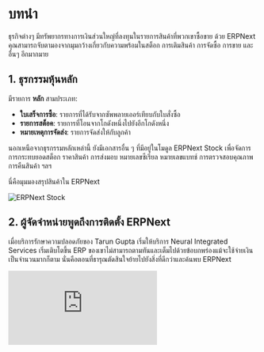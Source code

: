 <!-- add-breadcrumbs -->
# บทนำ

ธุรกิจต่างๆ มีทรัพยากรทางการเงินส่วนใหญ่ที่ลงทุนในรายการสินค้าที่พวกเขาซื้อขาย ด้วย ERPNext คุณสามารถจับตามองจากมุมกว้างเกี่ยวกับความพร้อมในสต็อก การเติมสินค้า การจัดซื้อ การขาย และอื่นๆ อีกมากมาย

## 1. ธุรกรรมหุ้นหลัก
มีรายการ **หลัก** สามประเภท:

* **ใบเสร็จการซื้อ**: รายการที่ได้รับจากซัพพลายเออร์เทียบกับใบสั่งซื้อ
* **รายการสต็อค**: รายการที่โอนจากโกดังหนึ่งไปยังอีกโกดังหนึ่ง
* **หมายเหตุการจัดส่ง**: รายการจัดส่งให้กับลูกค้า

นอกเหนือจากธุรกรรมหลักเหล่านี้ ยังมีเอกสารอื่น ๆ ที่มีอยู่ในโมดูล ERPNext Stock เพื่อจัดการการกระทบยอดสต็อก ราคาสินค้า การส่งมอบ หมายเลขซีเรียล หมายเลขแบทช์ การตรวจสอบคุณภาพ การคืนสินค้า ฯลฯ

นี่คือมุมมองสรุปสินค้าใน ERPNext

<img class="screenshot" alt="ERPNext Stock" src="{{docs_base_url}}/assets/img/stock/stock-hero.png">

## 2. ผู้จัดจำหน่ายพูดถึงการติดตั้ง ERPNext

เมื่อบริการรักษาความปลอดภัยของ Tarun Gupta เริ่มให้บริการ Neural Integrated Services เริ่มเติบโตขึ้น ERP ของเขาไม่สามารถตามทันและเต็มไปด้วยข้อบกพร่องแม้จะใช้จ่ายเงินเป็นจำนวนมากก็ตาม นั่นคือตอนที่ธารุณตัดสินใจย้ายไปยังสิ่งที่ดีกว่าและค้นพบ ERPNext
<div>
    <div class='embed-container'>
        <iframe src='https://www.youtube.com/embed/7tPifRTfbGo' frameborder='0' allowfullscreen>
        </iframe>
    </div>
</div>
